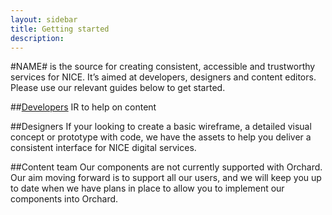 ```yaml
---
layout: sidebar
title: Getting started
description: 
---
```


#NAME# is the source for creating consistent, accessible and trustworthy services for NICE. It’s aimed at developers, designers and content editors. Please use our relevant guides below to get started.

##<a href="{{ site.baseurl }}{% link technical/installation.md %}" class="btn btn--cta">Developers</a>
IR to help on content
 
##Designers
If your looking to create a basic wireframe, a detailed visual concept or prototype with code, we have the assets to help you deliver a consistent interface for NICE digital services. 
 
##Content team
Our components are not currently supported with Orchard. Our aim moving forward is to support all our users, and we will keep you up to date when we have plans in place to allow you to implement our components into Orchard.
 
